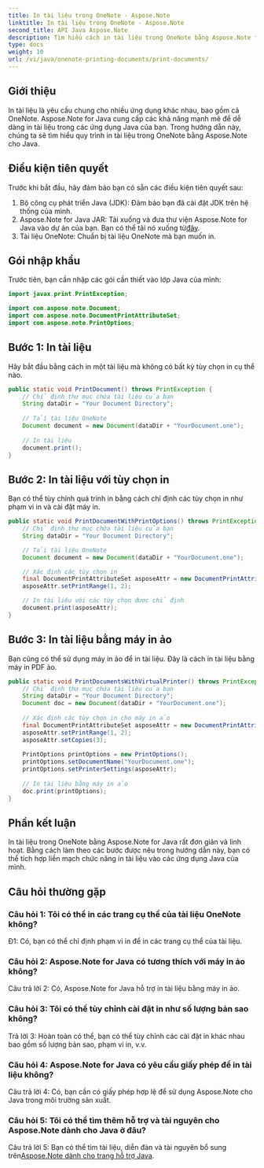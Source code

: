 ```yaml
---
title: In tài liệu trong OneNote - Aspose.Note
linktitle: In tài liệu trong OneNote - Aspose.Note
second_title: API Java Aspose.Note
description: Tìm hiểu cách in tài liệu trong OneNote bằng Aspose.Note for Java. Hướng dẫn từng bước với các ví dụ về mã và các tùy chọn có thể tùy chỉnh.
type: docs
weight: 10
url: /vi/java/onenote-printing-documents/print-documents/
---
```

## Giới thiệu

In tài liệu là yêu cầu chung cho nhiều ứng dụng khác nhau, bao gồm cả OneNote. Aspose.Note for Java cung cấp các khả năng mạnh mẽ để dễ dàng in tài liệu trong các ứng dụng Java của bạn. Trong hướng dẫn này, chúng ta sẽ tìm hiểu quy trình in tài liệu trong OneNote bằng Aspose.Note cho Java.

## Điều kiện tiên quyết

Trước khi bắt đầu, hãy đảm bảo bạn có sẵn các điều kiện tiên quyết sau:

1. Bộ công cụ phát triển Java (JDK): Đảm bảo bạn đã cài đặt JDK trên hệ thống của mình.
2.  Aspose.Note for Java JAR: Tải xuống và đưa thư viện Aspose.Note for Java vào dự án của bạn. Bạn có thể tải nó xuống từ[đây](https://releases.aspose.com/note/java/).
3. Tài liệu OneNote: Chuẩn bị tài liệu OneNote mà bạn muốn in.

## Gói nhập khẩu

Trước tiên, bạn cần nhập các gói cần thiết vào lớp Java của mình:

```java
import javax.print.PrintException;

import com.aspose.note.Document;
import com.aspose.note.DocumentPrintAttributeSet;
import com.aspose.note.PrintOptions;
```

## Bước 1: In tài liệu

Hãy bắt đầu bằng cách in một tài liệu mà không có bất kỳ tùy chọn in cụ thể nào.

```java
public static void PrintDocument() throws PrintException {
    // Chỉ định thư mục chứa tài liệu của bạn
    String dataDir = "Your Document Directory";
    
    // Tải tài liệu OneNote
    Document document = new Document(dataDir + "YourDocument.one");
    
    // In tài liệu
    document.print();
}
```

## Bước 2: In tài liệu với tùy chọn in

Bạn có thể tùy chỉnh quá trình in bằng cách chỉ định các tùy chọn in như phạm vi in và cài đặt máy in.

```java
public static void PrintDocumentWithPrintOptions() throws PrintException {
    // Chỉ định thư mục chứa tài liệu của bạn
    String dataDir = "Your Document Directory";

    // Tải tài liệu OneNote
    Document document = new Document(dataDir + "YourDocument.one");

    // Xác định các tùy chọn in
    final DocumentPrintAttributeSet asposeAttr = new DocumentPrintAttributeSet("Microsoft XPS Document Writer");
    asposeAttr.setPrintRange(1, 2);

    // In tài liệu với các tùy chọn được chỉ định
    document.print(asposeAttr);
}
```

## Bước 3: In tài liệu bằng máy in ảo

Bạn cũng có thể sử dụng máy in ảo để in tài liệu. Đây là cách in tài liệu bằng máy in PDF ảo.

```java
public static void PrintDocumentsWithVirtualPrinter() throws PrintException {
    // Chỉ định thư mục chứa tài liệu của bạn
    String dataDir = "Your Document Directory";
    Document doc = new Document(dataDir + "YourDocument.one");
     
    // Xác định các tùy chọn in cho máy in ảo
    final DocumentPrintAttributeSet asposeAttr = new DocumentPrintAttributeSet("doPDF 8");
    asposeAttr.setPrintRange(1, 2);
    asposeAttr.setCopies(3);
     
    PrintOptions printOptions = new PrintOptions();
    printOptions.setDocumentName("YourDocument.one");
    printOptions.setPrinterSettings(asposeAttr);
      
    // In tài liệu bằng máy in ảo
    doc.print(printOptions);
}
```

## Phần kết luận

In tài liệu trong OneNote bằng Aspose.Note for Java rất đơn giản và linh hoạt. Bằng cách làm theo các bước được nêu trong hướng dẫn này, bạn có thể tích hợp liền mạch chức năng in tài liệu vào các ứng dụng Java của mình.

## Câu hỏi thường gặp

### Câu hỏi 1: Tôi có thể in các trang cụ thể của tài liệu OneNote không?

Đ1: Có, bạn có thể chỉ định phạm vi in để in các trang cụ thể của tài liệu.

### Câu hỏi 2: Aspose.Note for Java có tương thích với máy in ảo không?

Câu trả lời 2: Có, Aspose.Note for Java hỗ trợ in tài liệu bằng máy in ảo.

### Câu hỏi 3: Tôi có thể tùy chỉnh cài đặt in như số lượng bản sao không?

Trả lời 3: Hoàn toàn có thể, bạn có thể tùy chỉnh các cài đặt in khác nhau bao gồm số lượng bản sao, phạm vi in, v.v.

### Câu hỏi 4: Aspose.Note for Java có yêu cầu giấy phép để in tài liệu không?

Câu trả lời 4: Có, bạn cần có giấy phép hợp lệ để sử dụng Aspose.Note cho Java trong môi trường sản xuất.

### Câu hỏi 5: Tôi có thể tìm thêm hỗ trợ và tài nguyên cho Aspose.Note dành cho Java ở đâu?

 Câu trả lời 5: Bạn có thể tìm tài liệu, diễn đàn và tài nguyên bổ sung trên[Aspose.Note dành cho trang hỗ trợ Java](https://forum.aspose.com/c/note/28).